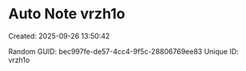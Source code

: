 ﻿# Auto Note vrzh1o
Created: 2025-09-26 13:50:42

Random GUID: bec997fe-de57-4cc4-9f5c-28806769ee83
Unique ID: vrzh1o
